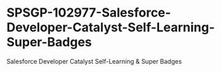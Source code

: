 # SPSGP-102977-Salesforce-Developer-Catalyst-Self-Learning-Super-Badges
Salesforce Developer Catalyst Self-Learning &amp; Super Badges
